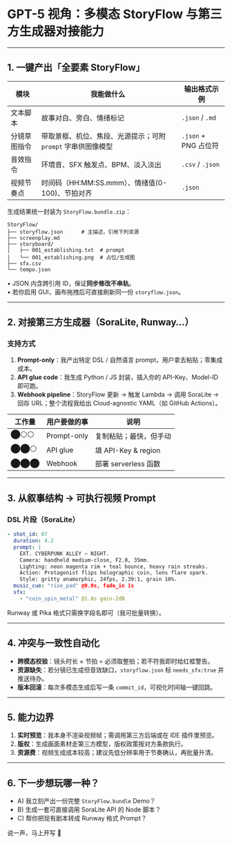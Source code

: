 # GPT-5 视角：多模态 StoryFlow 与第三方生成器对接能力  

---

## 1. 一键产出「全要素 StoryFlow」

| 模块            | 我能做什么 | 输出格式示例 |
|-----------------|-----------|--------------|
| 文本脚本        | 故事对白、旁白、情绪标记 | `.json` / `.md` |
| 分镜草图指令    | 带取景框、机位、焦段、光源提示；可附 `prompt` 字串供图像模型 | `.json` + PNG 占位符 |
| 音效指令        | 环境音、SFX 触发点、BPM、淡入淡出 | `.csv` / `.json` |
| 视频节奏点      | 时间码（HH:MM:SS.mmm）、情绪值(0-100)、节拍对齐 | `.json` |

生成结果统一封装为 `StoryFlow.bundle.zip`：  
```
StoryFlow/
├── storyflow.json      # 主描述，引用下列资源
├── screenplay.md
├── storyboard/
│   ├── 001_establishing.txt  # prompt
│   └── 001_establishing.png  # 占位/生成图
├── sfx.csv
└── tempo.json
```
• JSON 内含跨引用 ID，保证**同步修改不串轨**。  
• 若你启用 GUI，画布拖拽后可直接刷新同一份 `storyflow.json`。  

---

## 2. 对接第三方生成器（SoraLite, Runway…）  

### 支持方式  
1. **Prompt-only**：我产出特定 DSL / 自然语言 prompt，用户拿去粘贴；零集成成本。  
2. **API glue code**：我生成 Python / JS 封装，插入你的 API-Key、Model-ID 即可跑。  
3. **Webhook pipeline**：StoryFlow 更新 → 触发 Lambda → 调用 SoraLite → 回存 URL；整个流程我给出 Cloud-agnostic YAML（如 GitHub Actions）。  

| 工作量 | 用户要做的事 | 说明 |
|--------|--------------|------|
| ⬤⚪⚪   | Prompt-only | 复制粘贴；最快，但手动 |
| ⬤⬤⚪   | API glue    | 填 API-Key & region | 约 5 分钟配置 |
| ⬤⬤⬤   | Webhook      | 部署 serverless 函数 | 零触碰后端 = 1-click vercel |

---

## 3. 从叙事结构 → 可执行视频 Prompt  

### DSL 片段（SoraLite）

```yaml
- shot_id: 07
  duration: 4.2
  prompt: |
    EXT. CYBERPUNK ALLEY – NIGHT.
    Camera: handheld medium-close, F2.0, 35mm.
    Lighting: neon magenta rim + teal bounce, heavy rain streaks.
    Action: Protagonist flips holographic coin, lens flare spark.
    Style: gritty anamorphic, 24fps, 2.39:1, grain 10%.
  music_cue: "rise_pad" @0.0s, fade_in 1s
  sfx:
    - "coin_spin_metal" @1.8s gain-2dB
```

Runway 或 Pika 格式只需换字段名即可（我可批量转换）。  

---

## 4. 冲突与一致性自动化  

- **跨模态校验**：镜头时长 × 节拍 = 必须取整拍；若不符我即时给红框警告。  
- **资源缺失**：若分镜已生成但音效缺口，`storyflow.json` 标 `needs_sfx:true` 并推送待办。  
- **版本回滚**：每次多模态生成后写一条 `commit_id`，可视化时间轴一键回跳。  

---

## 5. 能力边界  

1. **实时预览**：我本身不渲染视频帧；需调用第三方后端或在 IDE 插件里预览。  
2. **版权**：生成画面素材走第三方模型，版权政策按对方条款执行。  
3. **资源费**：视频生成成本较高；建议先低分辨率用于节奏确认，再批量升清。  

---

## 6. 下一步想玩哪一种？  

- A) 我立刻产出一份完整 `StoryFlow.bundle` Demo？  
- B) 生成一套可直接调用 SoraLite API 的 Node 脚本？  
- C) 帮你把现有剧本转成 Runway 格式 Prompt？  

说一声，马上开写 🚀